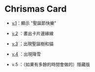 # Chrismas Card

* [v.1](https://lpenny-github.github.io/ChristmasCard/ChristmasCard1/ChristmasCard.html)：顯示 "聖誕節快樂"

* [v.2](https://lpenny-github.github.io/ChristmasCard/ChristmasCard2/) ：畫出卡片邊緣線

* [v.3](https://lpenny-github.github.io/ChristmasCard/ChristmasCard3/) ：出現聖誕樹和貓

* [v.4](https://lpenny-github.github.io/ChristmasCard/ChristmasCard4/) ：出現降雪

* v.5 ：（如果有多餘的時間會做的）隱藏版
